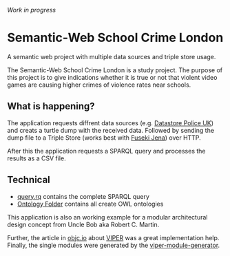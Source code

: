*Work in progress*

# Semantic-Web School Crime London
A semantic web project with multiple data sources and triple store usage.

The Semantic-Web School Crime London is a study project. The purpose of this project is to give indications whether it is true or not that violent video games are causing higher crimes of violence rates near schools.

## What is happening?

The application requests diffrent data sources (e.g. [Datastore Police UK](http://data.police.uk)) and creats a turtle dump with the received data. Followed by sending the dump file to a Triple Store (works best with [Fuseki Jena](http://jena.apache.org)) over HTTP.

After this the application requests a SPARQL query and processes the results as a CSV file.

## Technical 

* [query.rq](Query/query.rq) contains the complete SPARQL query
* [Ontology Folder](Ontology/) contains all create OWL ontologies 

This application is also an working example for a modular architectural design concept from Uncle Bob aka Robert C. Martin.

Further, the article in [objc.io](http://www.objc.io) about [VIPER](http://www.objc.io/issues/13-architecture/viper/) was a great implementation help.
Finally, the single modules were generated by the [viper-module-generator](https://github.com/teambox/viper-module-generator).
